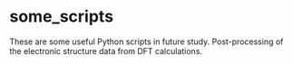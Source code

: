 # some_scripts
These are some useful Python scripts in future study.
Post-processing of the electronic structure data from DFT calculations. 

